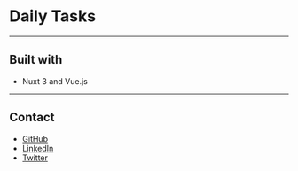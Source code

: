 # Daily Tasks

---

## Built with
- Nuxt 3 and Vue.js

---

## Contact

- [GitHub](https://github.com/amt-daniel-adeabah)
- [LinkedIn](https://www.linkedin.com/in/danieladeabaa)
- [Twitter](https://twitter.com/danieladeaba)
